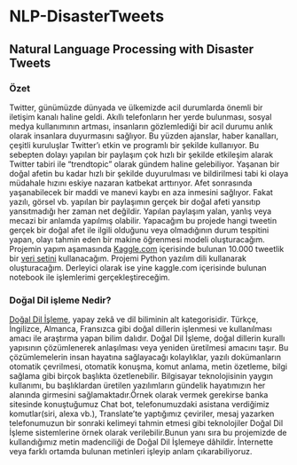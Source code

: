 # NLP-DisasterTweets
 ## Natural Language Processing with Disaster Tweets

### Özet
Twitter, günümüzde dünyada ve ülkemizde acil durumlarda önemli bir iletişim kanalı haline geldi.
Akıllı telefonların her yerde bulunması, sosyal medya kullanımının artması, insanların gözlemlediği bir acil durumu anlık olarak insanlara duyurmasını sağlıyor. Bu yüzden ajanslar, haber kanalları, çeşitli kuruluşlar Twitter’ı etkin ve programlı bir şekilde kullanıyor. Bu sebepten dolayı yapılan bir paylaşım çok hızlı bir şekilde etkileşim alarak Twitter tabiri ile “trendtopic” olarak gündem haline gelebiliyor.
Yaşanan bir doğal afetin bu kadar hızlı bir şekilde duyurulması ve bildirilmesi tabi ki olaya müdahale hızını eskiye nazaran katbekat arttırıyor. Afet sonrasında yaşanabilecek bir maddi ve manevi kaybı en aza inmesini sağlıyor. Fakat yazılı, görsel vb. yapılan bir paylaşımın gerçek bir doğal afeti yansıtıp yansıtmadığı her zaman net değildir. Yapılan paylaşım yalan, yanlış veya mecazi bir anlamda yapılmış olabilir. Yapacağım bu projede hangi tweetin gerçek bir doğal afet ile ilgili olduğunu veya olmadığının durum tespitini yapan, olayı tahmin eden bir makine öğrenmesi modeli oluşturacağım.
Projemin yapım aşamasında [Kaggle.com](https://www.kaggle.com/) içerisinde bulunan 10.000 tweetlik bir [veri setini](https://www.kaggle.com/c/nlp-getting-started) kullanacağım. Projemi Python yazılım dili kullanarak oluşturacağım. Derleyici olarak ise yine kaggle.com içerisinde bulunan notebook ile işlemlerimi gerçekleştireceğim.

### Doğal Dil işleme Nedir?
[Doğal Dil İşleme](https://tr.wikipedia.org/wiki/Do%C4%9Fal_dil_i%C5%9Fleme), yapay zekâ ve dil biliminin alt kategorisidir. Türkçe, İngilizce, Almanca, Fransızca gibi doğal dillerin işlenmesi ve kullanılması amacı ile araştırma yapan bilim dalıdır.  Doğal Dil İşleme, doğal dillerin kurallı yapısının çözümlenerek anlaşılması veya yeniden üretilmesi amacını taşır. Bu çözümlemelerin insan hayatına sağlayacağı kolaylıklar, yazılı dokümanların otomatik çevrilmesi, otomatik konuşma, komut anlama, metin özetleme, bilgi sağlama gibi birçok başlıkta özetlenebilir. Bilgisayar teknolojisinin yaygın kullanımı, bu başlıklardan üretilen yazılımların gündelik hayatımızın her alanında girmesini sağlamaktadır.Örnek olarak vermek gerekirse banka sitesinde konuştuğumuz Chat bot, telefonumuzdaki asistana verdiğimiz komutlar(siri, alexa vb.), Translate’te yaptığımız çeviriler, mesaj yazarken telefonumuzun bir sonraki kelimeyi tahmin etmesi gibi teknolojiler Doğal Dil İşleme sistemlerine örnek olarak verilebilir.Bunun yanı sıra bu projemizde de kullandığımız metin madenciliği de Doğal Dil İşlemeye dâhildir. İnternette veya farklı ortamda bulunan metinleri işleyip anlam çıkarabiliyoruz.
